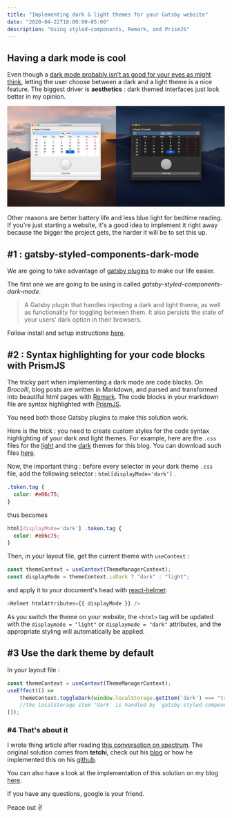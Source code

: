 ```yaml
---
title: "Implementing dark & light themes for your Gatsby website"
date: "2020-04-22T18:00:00-05:00"
description: "Using styled-components, Remark, and PrismJS"
---
```


## Having a dark mode is cool

Even though a [dark mode probably isn't as good for your eyes as might think](https://www.wired.co.uk/article/dark-mode-chrome-android-ios-science), 
letting the user choose between a dark and a light theme is a nice feature. The biggest driver is **aesthetics** : 
dark themed interfaces just look better in my opinion. 

![light mode vs dark mode](./light-vs-dark.jpg)

Other reasons are better battery life and less blue light for bedtime reading. If you're just starting a website, it's 
a good idea to implement it right away because the bigger the project gets, the harder it will be to set this up.

## #1 : gatsby-styled-components-dark-mode 

We are going to take advantage of [gatsby plugins]() to make our life easier.

The first one we are going to be using is called *gatsby-styled-components-dark-mode*.

> A Gatsby plugin that handles injecting a dark and light theme, as well as functionality for toggling between them. 
> It also persists the state of your users’ dark option in their browsers.

Follow install and setup instructions [here](https://www.gatsbyjs.org/packages/gatsby-styled-components-dark-mode/).

## #2 : Syntax highlighting for your code blocks with PrismJS

The tricky part when implementing a dark mode are code blocks.
On *Brocolli*, blog posts are written in Markdown, and parsed and transformed into beautiful html pages with 
[Remark](https://www.gatsbyjs.org/packages/gatsby-transformer-remark/).
The code blocks in your markdown file are syntax highlighted with [PrismJS](https://www.gatsbyjs.org/packages/gatsby-remark-prismjs/).

You need both those Gatsby plugins to make this solution work.

Here is the trick : you need to create custom styles for the code syntax highlighting of your dark and light themes. 
For example, here are the `.css` files for the [light](https://github.com/benjamin-vaysse/brocolli/blob/master/src/vendors/prism/prism.css) 
and the [dark](https://github.com/benjamin-vaysse/brocolli/blob/master/src/vendors/prism/prism-dark.css)
themes for this blog. You can download such files [here](https://prismjs.com/download.html).

Now, the important thing : before every selector in your dark theme `.css` file, add the following selector :   `html[displayMode='dark']` .

```css
.token.tag {
  color: #e06c75;
}
```

thus becomes 

```css
html[displayMode='dark'] .token.tag {
  color: #e06c75;
}
```

Then, in your layout file, get the current theme with `useContext` : 

```javascript
const themeContext = useContext(ThemeManagerContext);
const displayMode = themeContext.isDark ? "dark" : "light";
``` 

and apply it to your document's head with [react-helmet](https://www.gatsbyjs.org/packages/gatsby-plugin-react-helmet/): 
```javascript
<Helmet htmlAttributes={{ displayMode }} />
```

As you switch the theme on your website, the `<html>` tag will be updated with the `displaymode = "light"` or `displaymode = "dark"`
attributes, and the appropriate styling will automatically be applied.

## #3 Use the dark theme by default

In your layout file : 

```javascript
const themeContext = useContext(ThemeManagerContext);
useEffect(() =>
    themeContext.toggleDark(window.localStorage.getItem('dark') === "true"),
    //the localStorage item "dark' is handled by `gatsby-styled-components-dark-mode`
[]);
```

### #4 That's about it

I wrote thing article after reading [this conversation on spectrum](https://spectrum.chat/gatsby-js/general/prismjs-syntax-highlighting-with-mode-light-vs-dark-toggle~0ee962a1-501c-4879-960a-242f85387d1c).
The original solution comes from **tetchi**, check out his [blog](https://www.tetchi.ca/) or how he implemented this on his [github](https://github.com/Tetsuro/tetsby).

You can also have a look at the implementation of this solution on my blog [here](https://github.com/benjamin-vaysse/brocolli).

If you have any questions, google is your friend.

Peace out ✌️




